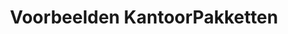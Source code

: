 ---
layout: layout-post
title:  "Voorbeelden KantoorPakketten"
permalink: /Voorbeelden/
category: KP
---